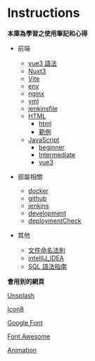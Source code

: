 # Instructions

**本庫為學習之使用筆記和心得**

- 前端

  - [vue3 語法](前端/vue3語法.md)
  - [Nuxt3](前端/Nuxt3.md)
  - [Vite](前端/Vite.md)
  - [env](前端/env.md)
  - [nginx](前端/nginx.md)
  - [yml](前端/yml.md)
  - [jenkinsfile](前端/jenkinsfile.md)
  - [HTML](前端/HTML)
    - [html](前端/HTML/html.md)
    - [範例](前端/HTML/範例)
  - [JavaScript](前端/JavaScript)
    - [beginner](前端/JavaScript/beginner.md)
    - [Intermediate](前端/JavaScript/Intermediate.md)
    - [vue3](前端/JavaScript/vue3.md)

- 部屬相關
  - [docker](部屬相關/docker.md)
  - [github](部屬相關/github.md)
  - [jenkins](部屬相關/jenkins.md)
  - [development](部屬相關/development.md)
  - [deploymentCheck](部屬相關/deploymentCheck.md)
- 其他
  - [文件命名法則](文件命名法則.md)
  - [intellIJ_IDEA](intellIJ_IDEA.md)
  - [SQL 語法指南](SQL語法指南.md)

**會用到的網頁**

[Unsplash](https://unsplash.com/)

[Icon8](https://icons8.com/icons/)

[Google Font](https://fonts.google.com/)

[Font Awesome](https://fontawesome.com/start)

[Animation](https://storyset.com)
